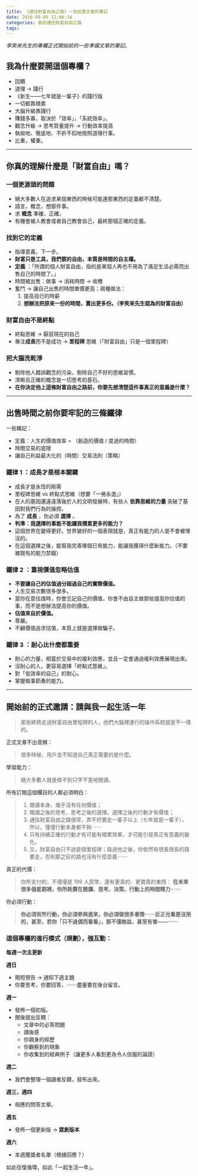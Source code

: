 ```yaml
---
title: 《通往財富自由之路》一些前置文章的筆記
date: 2016-08-05 12:06:34
categories: 我的通往財富自由之路
tags:
---
```


*李笑來先生的專欄正式開始前的一些準備文章的筆記。*

## 我為什麼要開這個專欄？

- 回饋
- 道理 -> 踐行
- 《新生——七年就是一輩子》的踐行版
- 一切都靠積累
- 大腦升級靠踐行
- 賺錢多寡，取決於「效率」，「系統效率」。
- 觀念升級 -> 思考質量提升 -> 行動效率提高
- 執拗地、徹底地、不折不扣地按照道理行事。
- 比重，權重。


---
## 你真的理解什麼是「財富自由」嗎？

### 一個更源頭的問題

- 絕大多數人在追求某個東西的時候可能連那東西的定義都不清楚。
- 語言，概念，想那件事。
- 求 **概念** 準確、正確。
- 有機會被人教會或者自己教會自己，最終那個正確的定義。

### 找到它的定義

- 指導意義，下一步。
-  **財富只是工具，我們要的自由，本質是時間的自主權。**
-  **定義** ：「所謂的個人財富自由，指的是某個人再也不用為了滿足生活必需而出售自己的時間了。」
- 時間被出售：做事 -> 消耗時間 -> 收穫
- 奮鬥 -> 讓自己出售的時間單價更高；兩種做法：
    1. 提高自已的時薪
    2.  **想辦法把原來一份的時間，賣出更多份。（李笑來先生認為的財富自由）**

### 財富自由不是終點

- 終點思維 -> 厭惡現在的自己
- 專注**成長**而不是成功 ->  **里程碑** 思維（「財富自由」只是一個里程碑）


### 把大腦洗乾淨

- 剔除他人錯誤觀念的污染，剔除自己不好的思維習慣。
- 清晰且正確的概念是一切思考的基石。
-  **在你決定他上這條財富自由之路前，你要先想清楚這件事真正的意義是什麼？**


---
## 出售時間之前你要牢記的三條鐵律

一些雜記：
- 定義：人生的價值效率 = （創造的價值 / 度過的時間）
- 時間交易的底限
- 讓自己利益最大化的（時間）交易法則（策略）

### 鐵律 1 ：成長才是根本關鍵

- 成長才是永恆的剛需
- 里程碑思維 vs 終點式思維（想要「一勞永逸」）
- 在人的基因還遠遠落後於人的文明發展時，有些人 **依靠思維的力量** 突破了基因對我們行為的操控。
- 為了 **成長** ，你必須 **選擇** 。
-  **判準：我選擇的事能不能讓我積累更多的能力？**
- 這個世界在變得更好。世界變好的一個表現就是，真正有能力的人是不會被埋沒的。
- 在這個選擇之後，能幫我完善哪個已有能力，能讓我獲得什麼新能力。（不要被既有的能力禁錮）

### 鐵律 2 ：重視價值忽略估值

-  **不要讓自己的估值過分超過自己的實際價值。**
- 人生交易次數很多很多。
- 當你在意估值時，你會忘記自己的價值，你會不由自主做那些提高你估值的事，而不是想辦法提高你的價值。
-  **估值來自於價值。**
- 尊嚴。
- 不顧價值追求估值，本質上就是選擇做騙子。

### 鐵律 3 ：耐心比什麼都重要

- 耐心的力量，相當於交易中的複利效應，並且一定會通過複利效應展現出來。
- 沒耐心的人，更容易選擇「終點式思維」。
- 對「低效率的自己」的耐心。
- 掌握做事節奏的能力。


---
## 開始前的正式邀請：請與我一起生活一年

> 那些終將走過財富自由里程碑的人，他們大腦裡運行的操作系統就是不一樣的。

正式文章不出音頻：
> 很多時候，用戶並不知道自己真正需要的是什麼。

學習能力：
> 絕大多數人就是做不到只字不差地閱讀。

所有訂閱這個欄目的人都必須明白：
> 1. 閱讀本身，幾乎沒有任何價值；
> 2. 閱讀之後的思考，思考之後的選擇。選擇之後的行動才有價值；
> 3. 通往財富自由之路很常，弄不好要走一輩子以上（七年就是一輩子），所以，僅僅行動本身都不夠⋯⋯
> 4. 只有持續正確的行動才有可能有積累效果，才可能引發真正有意義的變化。
> 5. 又，財富自由只不過是個里程碑；路過他之後，你依然有很長很長的路要走，否則那之前的路也沒有什麼意義⋯⋯

真正的代價：
> 你所支付的，不僅僅是 199 人民幣，還有更貴的、更寶貴的東西：
>  **在未來很多個星期裡，你所耗費在閱讀、思考、決策、行動上的時間精力⋯⋯**

你必須行動：
> **你必須有所行動，你必須參與進來，你必須做很多事情⋯⋯反正光看是沒用的，甚至，若你「只不過偶而看看」，那不僅無益，甚至有害——⋯⋯**

### 這個專欄的進行模式（規劃），強互動：

**每週一次主更新**

**週日**
- 簡短預告 -> 通知下週主題
- 你要思考，你要回答，⋯⋯盡量要在後台留言。

**週一**
- 發佈一個初版。
- 閱後提出反饋：
    - 文章中的必答問題
    - 讀後感
    - 你親身的經歷
    - 你觀察到的現象
    - 你收集到的經典例子（讓更多人看到更為令人信服的論證）

**週二**
- 我們會整理一個讀者反饋，發布出來。

**週三，週四**
- 相應的問答文章。

**週五**
- 發佈一個更新版 -> **眾創版本**

**週六**
- 本週獲獎者名單（根據回應？）

如此往復循環，如此「一起生活一年」。
